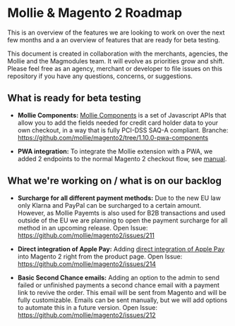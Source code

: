 # Mollie & Magento 2 Roadmap

This is an overview of the features we are looking to work on over the next few months and a an overview of features that are ready for beta testing. 

This document is created in collaboration with the merchants, agencies, the Mollie and the Magmodules team. It will evolve as priorities grow and shift. Please feel free as an agency, merchant or developer to file issues on this repository if you have any questions, concerns, or suggestions.

## What is ready for beta testing

* **Mollie Components:** 
[Mollie Components](https://docs.mollie.com/guides/mollie-components/overview) is a set of Javascript APIs that allow you to add the fields needed for credit card holder data to your own checkout, in a way that is fully PCI-DSS SAQ-A compliant.
Branche: https://github.com/mollie/magento2/tree/1.10.0-pwa-components

* **PWA integration:** 
To integrate the Mollie extension with a PWA, we added 2 endpoints to the normal Magento 2 checkout flow, see [manual](https://github.com/mollie/magento2/wiki/PWA-integration).

## What we're working on / what is on our backlog

* **Surcharge for all different payment methods:** 
Due to the new EU law only Klarna and PayPal can be surcharged to a certain amount. However, as Mollie Payemts is also used for B2B transactions and used outside of the EU we are planning to open the payment surcharge for all method in an upcoming release.
Open Issue: https://github.com/mollie/magento2/issues/211

* **Direct integration of Apple Pay:** 
Adding [direct integration of Apple Pay](https://docs.mollie.com/guides/applepay-direct-integration) into Magento 2 right from the product page. 
Open Issue: https://github.com/mollie/magento2/issues/214

* **Basic Second Chance emails:** 
Adding an option to the admin to send failed or unfinished payments a second chance email with a payment link to revive the order. This email will be sent from Magento and will be fully customizable. Emails can be sent manually, but we will add options to automate this in a future version.
Open Issue: https://github.com/mollie/magento2/issues/212

